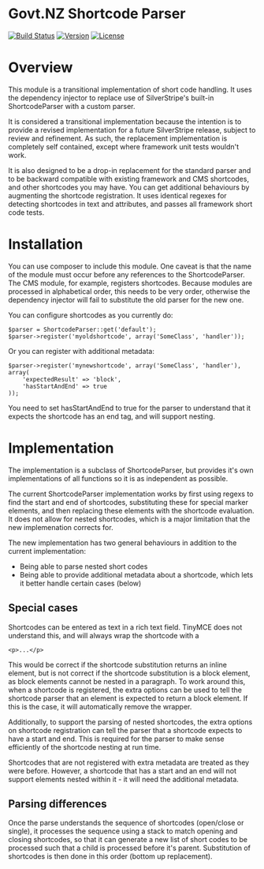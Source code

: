 # Govt.NZ Shortcode Parser

[![Build Status](http://img.shields.io/travis/govtnz/aacustomshortcodes.svg?style=flat-square)](http://travis-ci.org/govtnz/aacustomshortcodes)
[![Version](http://img.shields.io/packagist/v/govtnz/aacustomshortcodes.svg?style=flat-square)](https://packagist.org/packages/govtnz/aacustomshortcodes)
[![License](http://img.shields.io/packagist/l/govtnz/aacustomshortcodes.svg?style=flat-square)](LICENSE.md)

# Overview

This module is a transitional implementation of short code handling. It uses the dependency
injector to replace use of SilverStripe's built-in ShortcodeParser with a custom parser.

It is considered a transitional implementation because the intention is to provide
a revised implementation for a future SilverStripe release, subject to review and refinement.
As such, the replacement implementation is completely self contained, except where
framework unit tests wouldn't work.

It is also designed to be a drop-in replacement for the standard parser and to be backward compatible with
existing framework and CMS shortcodes, and other shortcodes you may have. You can get additional
behaviours by augmenting the shortcode registration. It uses identical regexes for detecting shortcodes in
text and attributes, and passes all framework short code tests.

# Installation

You can use composer to include this module. One caveat is that the name of the module must occur before any
references to the ShortcodeParser. The CMS module, for example, registers shortcodes. Because modules
are processed in alphabetical order, this needs to be very order, otherwise the dependency injector will
fail to substitute the old parser for the new one.

You can configure shortcodes as you currently do:

	$parser = ShortcodeParser::get('default');
	$parser->register('myoldshortcode', array('SomeClass', 'handler'));

Or you can register with additional metadata:

	$parser->register('mynewshortcode', array('SomeClass', 'handler'), array(
		'expectedResult' => 'block',
		'hasStartAndEnd' => true
	));

You need to set hasStartAndEnd to true for the parser to understand that it expects the shortcode
has an end tag, and will support nesting.

# Implementation

The implementation is a subclass of ShortcodeParser, but provides it's own implementations of all
functions so it is as independent as possible.

The current ShortcodeParser implementation works by first using regexs to find the start and end
of shortcodes, substituting these for special marker elements, and then replacing these elements
with the shortcode evaluation. It does not allow for nested shortcodes, which is a major limitation
that the new implemenation corrects for.

The new implementation has two general behaviours in addition to the current implementation:

 *	Being able to parse nested short codes
 *	Being able to provide additional metadata about a shortcode, which lets it better handle
 	certain cases (below)

## Special cases

Shortcodes can be entered as text in a rich text field. TinyMCE does not understand this, and will
always wrap the shortcode with a

	<p>...</p>

This would be correct if the shortcode substitution
returns an inline element, but is not correct if the shortcode substitution is a block element, as
block elements cannot be nested in a paragraph. To work around this, when a shortcode is registered,
the extra options can be used to tell the shortcode parser that an element is expected to return
a block element. If this is the case, it will automatically remove the wrapper.

Additionally, to support the parsing of nested shortcodes, the extra options on shortcode registration
can tell the parser that a shortcode expects to have a start and end. This is required for the parser
to make sense efficiently of the shortcode nesting at run time.

Shortcodes that are not registered with extra metadata are treated as they were before. However, a shortcode 
that has a start and an end will not support elements nested within it - it will need the additional metadata.

## Parsing differences

Once the parse understands the sequence of shortcodes (open/close or single), it processes the sequence
using a stack to match opening and closing shortcodes, so that it can generate a new list of short codes to
be processed such that a child is processed before it's parent. Substitution of shortcodes is then done in
this order (bottom up replacement).
